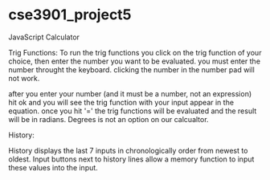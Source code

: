 cse3901_project5
================

JavaScript Calculator

Trig Functions:
To run the trig functions you click on the trig function of your choice, 
then enter the number you want to be evaluated. you must enter the number
throught the keyboard. clicking the number in the number pad will not work. 

after you enter your number (and it must be a number, not an expression) 
hit ok and you will see the trig function with your input appear in the equation. once you hit '=' the trig functions will be evaluated and the result 
will be in radians. Degrees is not an option on our calcualtor. 

History:

History displays the last 7 inputs in chronologically order from newest to oldest. 
Input buttons next to history lines allow a memory function to input these values into the input.